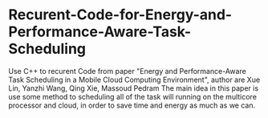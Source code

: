 # Recurent-Code-for-Energy-and-Performance-Aware-Task-Scheduling
Use C++ to recurent Code from paper "Energy and Performance-Aware Task Scheduling in a Mobile Cloud Computing Environment", author are Xue Lin, Yanzhi Wang, Qing Xie, Massoud Pedram 
The main idea in this paper is use some method to scheduling all of the task will running on the multicore processor and cloud, in order to save time and energy as much as we can.
